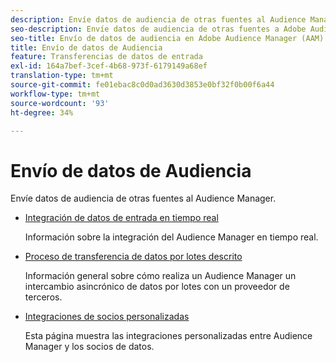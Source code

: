 ```yaml
---
description: Envíe datos de audiencia de otras fuentes al Audience Manager.
seo-description: Envíe datos de audiencia de otras fuentes a Adobe Audience Manager (AAM).
seo-title: Envío de datos de audiencia en Adobe Audience Manager (AAM)
title: Envío de datos de Audiencia
feature: Transferencias de datos de entrada
exl-id: 164a7bef-3cef-4b68-973f-6179149a68ef
translation-type: tm+mt
source-git-commit: fe01ebac8c0d0ad3630d3853e0bf32f0b00f6a44
workflow-type: tm+mt
source-wordcount: '93'
ht-degree: 34%

---
```


# Envío de datos de Audiencia

Envíe datos de audiencia de otras fuentes al Audience Manager.

* [Integración de datos de entrada en tiempo real](/help/using/integration/sending-audience-data/real-time-data-integration/real-time-tech-specs.md)

   Información sobre la integración del Audience Manager en tiempo real.

* [Proceso de transferencia de datos por lotes descrito](/help/using/integration/sending-audience-data/batch-data-transfer-explained/batch-data-transfer-explained.md)

   Información general sobre cómo realiza un Audience Manager un intercambio asincrónico de datos por lotes con un proveedor de terceros.

* [Integraciones de socios personalizadas](/help/using/integration/sending-audience-data/custom-partner-integrations.md)

   Esta página muestra las integraciones personalizadas entre Audience Manager y los socios de datos.
